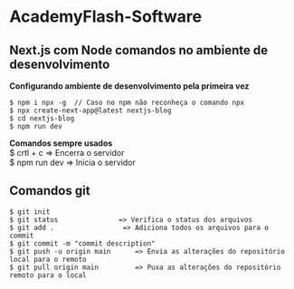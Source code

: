 # AcademyFlash-Software

## Next.js com Node comandos no ambiente de desenvolvimento
**Configurando ambiente de desenvolvimento pela primeira vez** 
```
$ npm i npx -g  // Caso no npm não reconheça o comando npx  
$ npx create-next-app@latest nextjs-blog  
$ cd nextjs-blog  
$ npm run dev  
```
**Comandos sempre usados**  
$ crtl + c        => Encerra o servidor  
$ npm run dev     => Inicia o servidor

## Comandos git
```
$ git init  
$ git status               => Verifica o status dos arquivos  
$ git add .                 => Adiciona todos os arquivos para o commit  
$ git commit -m "commit description"  
$ git push -u origin main      => Envia as alterações do repositório local para o remoto  
$ git pull origin main         => Puxa as alterações do repositório remoto para o local  
```


